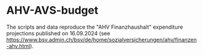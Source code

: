 # AHV-AVS-budget
The scripts and data reproduce the "AHV Finanzhaushalt" expenditure projections published on 16.09.2024 (see https://www.bsv.admin.ch/bsv/de/home/sozialversicherungen/ahv/finanzen-ahv.html).

